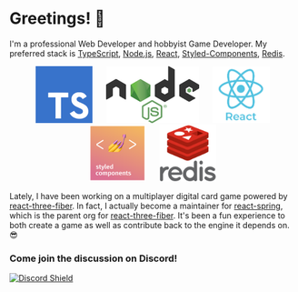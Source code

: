 # Greetings! 👋

I'm a professional Web Developer and hobbyist Game Developer. My preferred stack is [TypeScript](https://www.typescriptlang.org/), [Node.js](https://nodejs.org/), [React](https://reactjs.org/), [Styled-Components](https://styled-components.com/), [Redis](https://redis.io/).

<p align="center">
  <!-- TypeScript -->
  <a style="margin: 10px;" target="_blank" href="https://www.typescriptlang.org/"><img height="100px" alt="TypeScript" src="https://raw.githubusercontent.com/stephencorwin/stephencorwin/master/resources/typescript-logo.png"></a>
  <!-- Node.JS -->
  <a style="margin: 10px;" target="_blank" href="https://nodejs.org/"><img height="100px" alt="Node.js" src="https://raw.githubusercontent.com/stephencorwin/stephencorwin/master/resources/nodejs-logo.png"></a>
  <!-- React -->
  <a style="margin: 10px;" target="_blank" href="https://reactjs.org/"><img height="100px" alt="React" src="https://raw.githubusercontent.com/stephencorwin/stephencorwin/master/resources/react-logo.png"></a>
  <!-- Styled-Components -->
  <a style="margin: 10px;" target="_blank" href="https://styled-components.com/"><img height="100px" alt="Styled-Components" src="https://raw.githubusercontent.com/stephencorwin/stephencorwin/master/resources/styled-components-logo.png"></a>
  <!-- Redis -->
  <a style="margin: 10px;" target="_blank" href="https://redis.io/"><img height="100px" alt="Redis" src="https://raw.githubusercontent.com/stephencorwin/stephencorwin/master/resources/redis-logo.svg"></a>
</p>

Lately, I have been working on a multiplayer digital card game powered by [react-three-fiber](https://github.com/react-spring/react-three-fiber). In fact, I actually become a maintainer for [react-spring](https://github.com/react-spring/), which is the parent org for [react-three-fiber](https://github.com/react-spring/react-three-fiber). It's been a fun experience to both create a game as well as contribute back to the engine it depends on. 😎

### **Come join the discussion on Discord!**  
[![Discord Shield](https://discordapp.com/api/guilds/740090768164651008/widget.png?style=banner2)](https://discord.gg/ZZjjNvJ)
